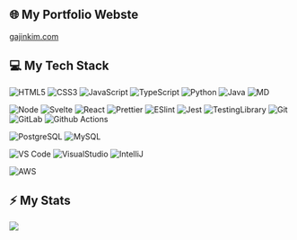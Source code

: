 ## :globe_with_meridians: My Portfolio Webste
[gajinkim.com](http://gajinkim.com/)

## :computer: My Tech Stack
![HTML5](https://img.shields.io/badge/-HTML5-%23E44D27?style=for-the-badge&logo=html5&logoColor=ffffff)
![CSS3](https://img.shields.io/badge/-CSS3-%231572B6?style=for-the-badge&&logo=css3)
![JavaScript](https://img.shields.io/badge/-JavaScript-%23F7DF1C?style=for-the-badge&logo=javascript&logoColor=000000&labelColor=%23F7DF1C&color=%23FFCE5A)
![TypeScript](https://img.shields.io/badge/TypeScript-007ACC?style=for-the-badge&logo=typescript&logoColor=white)
![Python](https://img.shields.io/badge/Python-14354C?style=for-the-badge&logo=python&logoColor=white)
![Java](https://img.shields.io/badge/Java-ED8B00?style=for-the-badge&logo=java&logoColor=white)
![MD](https://img.shields.io/badge/Markdown-000000?style=for-the-badge&logo=markdown&logoColor=white)

![Node](https://img.shields.io/badge/Node.js-43853D?style=for-the-badge&&logo=node.js&logoColor=white)
![Svelte](https://img.shields.io/badge/Svelte-4A4A55?style=for-the-badge&logo=svelte&logoColor=FF3E00)
![React](https://img.shields.io/badge/-React-%23282C34?style=for-the-badge&logo=react)
![Prettier](https://img.shields.io/badge/prettier-1A2C34?style=for-the-badge&logo=prettier&logoColor=F7BA3E)
![ESlint](https://img.shields.io/badge/-ESLint-%234B32C3?style=for-the-badge&logo=eslint)
![Jest](https://img.shields.io/badge/Jest-323330?style=for-the-badge&logo=Jest&logoColor=white)
![TestingLibrary](https://img.shields.io/badge/testing%20library-323330?style=for-the-badge&logo=testing-library&logoColor=red)
![Git](https://img.shields.io/badge/-Git-%23F05032?style=for-the-badge&logo=git&logoColor=%23ffffff)
![GitLab](https://img.shields.io/badge/-GitLab-FCA121?style=for-the-badge&logo=gitlab)
![Github Actions](https://img.shields.io/badge/GitHub_Actions-2088FF?style=for-the-badge&logo=github-actions&logoColor=white)

![PostgreSQL](https://img.shields.io/badge/PostgreSQL-316192?style=for-the-badge&logo=postgresql&logoColor=white)
![MySQL](https://img.shields.io/badge/MySQL-00000F?style=for-the-badge&logo=mysql&logoColor=white)

![VS Code](https://img.shields.io/badge/-VSCode-%23007ACC?style=for-the-badge&logo=visual-studio-code)
![VisualStudio](https://img.shields.io/badge/Visual_Studio-5C2D91?style=for-the-badge&logo=visual%20studio&logoColor=white)
![IntelliJ](https://img.shields.io/badge/IntelliJ_IDEA-000000.svg?style=for-the-badge&logo=intellij-idea&logoColor=white)

![AWS](https://img.shields.io/badge/Amazon_AWS-232F3E?style=for-the-badge&logo=amazon-aws&logoColor=white)

## :zap: My Stats
![](https://github-readme-streak-stats.herokuapp.com/?user=gajinkim&theme=dark&hide_border=false)<br/>

<!-- List of Badges -->
<!-- https://dev.to/envoy_/150-badges-for-github-pnk#cloud -->
